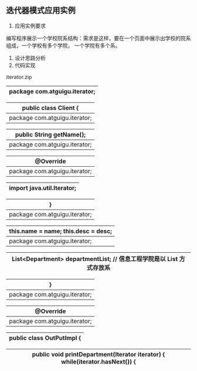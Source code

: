 ## 迭代器模式应用实例

1.  应用实例要求

编写程序展示一个学校院系结构：需求是这样，要在一个页面中展示出学校的院系组成，一个学校有多个学院， 一个学院有多个系。

1.  设计思路分析
2.  代码实现

iterator.zip

| package com.atguigu.iterator; |
| --- |

| public class Client { |
| --- |
| package com.atguigu.iterator; |

| public String getName(); |
| --- |
| package com.atguigu.iterator; |

| @Override |
| --- |
| package com.atguigu.iterator; |

| import java.util.Iterator; |
| --- |

| } |
| --- |
| package com.atguigu.iterator; |

| this.name = name; this.desc = desc; |
| --- |
| package com.atguigu.iterator; |

| List&lt;Department&gt; departmentList; // 信息工程学院是以 List 方式存放系 |
| --- |

| } |
| --- |
| package com.atguigu.iterator; |

| @Override |
| --- |
| package com.atguigu.iterator; |

| public class OutPutImpl { |
| --- |

| public void printDepartment(Iterator iterator) { while(iterator.hasNext()) { |
| --- |